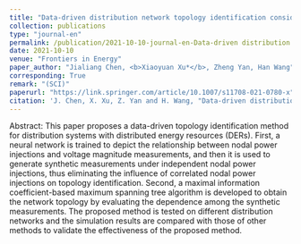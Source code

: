 ```yaml
---
title: "Data-driven distribution network topology identification considering correlated generation power of distributed energy resource"
collection: publications
type: "journal-en"
permalink: /publication/2021-10-10-journal-en-Data-driven distribution network topology identification considering correlated generation power of distributed energy resource
date: 2021-10-10
venue: "Frontiers in Energy"
paper_author: "Jialiang Chen, <b>Xiaoyuan Xu*</b>, Zheng Yan, Han Wang"
corresponding: True
remark: "(SCI)"
paperurl: "https://link.springer.com/article/10.1007/s11708-021-0780-x"
citation: 'J. Chen, X. Xu, Z. Yan and H. Wang, "Data-driven distribution network topology identification considering correlated generation power of distributed energy resource," <i>Frontiers in Energy</i>, 2021.'
---
```


Abstract:
This paper proposes a data-driven topology identification method for distribution systems with distributed energy resources (DERs). First, a neural network is trained to depict the relationship between nodal power injections and voltage magnitude measurements, and then it is used to generate synthetic measurements under independent nodal power injections, thus eliminating the influence of correlated nodal power injections on topology identification. Second, a maximal information coefficient-based maximum spanning tree algorithm is developed to obtain the network topology by evaluating the dependence among the synthetic measurements. The proposed method is tested on different distribution networks and the simulation results are compared with those of other methods to validate the effectiveness of the proposed method.